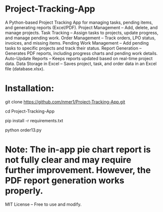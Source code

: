 # Project-Tracking-App
A Python-based Project Tracking App for managing tasks, pending items, and generating reports (Excel/PDF).
 Project Management – Add, delete, and manage projects.
 Task Tracking – Assign tasks to projects, update progress, and manage pending work.
 Order Management – Track orders, LPO status, invoices, and missing items.
 Pending Work Management – Add pending tasks to specific projects and track their status.
 Report Generation – Generates PDF reports, including progress charts and pending work details.
 Auto-Update Reports – Keeps reports updated based on real-time project data.
 Data Storage in Excel – Saves project, task, and order data in an Excel file (database.xlsx).

 # Installation:
 git clone https://github.com/nmer1/Project-Tracking-App.git
 
 cd Project-Tracking-App
 
 pip install -r requirements.txt
 
 python order13.py

 # Note: The in-app pie chart report is not fully clear and may require further improvement. However, the PDF report generation works properly.

 MIT License – Free to use and modify.





